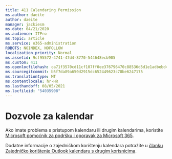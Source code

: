 ```yaml
---
title: 411 Calendaring Permission
ms.author: daeite
author: daeite
manager: jackiesm
ms.date: 04/21/2020
ms.audience: ITPro
ms.topic: article
ms.service: o365-administration
ROBOTS: NOINDEX, NOFOLLOW
localization_priority: Normal
ms.assetid: 9cf95572-4741-47d4-8770-544648ecb905
ms.custom: 411
ms.openlocfilehash: ca71f3570cd11cf107ff0ee376796470c88536d5d1e1adbebd4d816ea470d5f3
ms.sourcegitcommit: b5f7da89a650d2915dc652449623c78be6247175
ms.translationtype: MT
ms.contentlocale: hr-HR
ms.lasthandoff: 08/05/2021
ms.locfileid: "54035908"
---
```

# <a name="calendar-permissions"></a>Dozvole za kalendar

Ako imate problema s pristupom kalendaru ili drugim kalendarima, koristite [Microsoft pomoćnik za podršku i oporavak za Microsoft 365](https://diagnostics.office.com/).
  
Dodatne informacije o zajedničkom korištenju kalendara potražite u [članku Zajedničko korištenje Outlook kalendaru s drugim korisnicima](https://support.office.com/article/353ed2c1-3ec5-449d-8c73-6931a0adab88.aspx).
  

